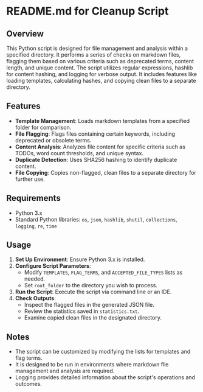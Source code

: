 # README.md for Cleanup Script

## Overview

This Python script is designed for file management and analysis within a specified directory. It performs a series of checks on markdown files, flagging them based on various criteria such as deprecated terms, content length, and unique content. The script utilizes regular expressions, hashlib for content hashing, and logging for verbose output. It includes features like loading templates, calculating hashes, and copying clean files to a separate directory.

## Features

- **Template Management**: Loads markdown templates from a specified folder for comparison.
- **File Flagging**: Flags files containing certain keywords, including deprecated or obsolete terms.
- **Content Analysis**: Analyzes file content for specific criteria such as TODOs, word count thresholds, and unique syntax.
- **Duplicate Detection**: Uses SHA256 hashing to identify duplicate content.
- **File Copying**: Copies non-flagged, clean files to a separate directory for further use.

## Requirements

- Python 3.x
- Standard Python libraries: `os`, `json`, `hashlib`, `shutil`, `collections`, `logging`, `re`, `time`

## Usage

1. **Set Up Environment**: Ensure Python 3.x is installed.
2. **Configure Script Parameters**:
   - Modify `TEMPLATES`, `FLAG_TERMS`, and `ACCEPTED_FILE_TYPES` lists as needed.
   - Set `root_folder` to the directory you wish to process.
3. **Run the Script**: Execute the script via command line or an IDE.
4. **Check Outputs**:
   - Inspect the flagged files in the generated JSON file.
   - Review the statistics saved in `statistics.txt`.
   - Examine copied clean files in the designated directory.

## Notes

- The script can be customized by modifying the lists for templates and flag terms.
- It is designed to be run in environments where markdown file management and analysis are required.
- Logging provides detailed information about the script's operations and outcomes.


